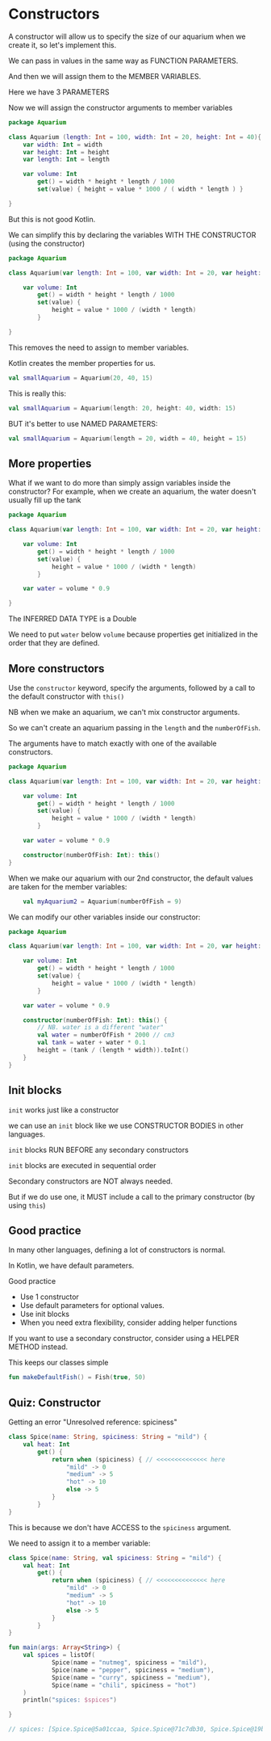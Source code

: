 # Constructors

A constructor will allow us to specify the size of our aquarium when we create
it, so let's implement this.

We can pass in values in the same way as FUNCTION PARAMETERS.

And then we will assign them to the MEMBER VARIABLES.

Here we have 3 PARAMETERS

Now we will assign the constructor arguments to member variables

```kotlin
package Aquarium

class Aquarium (length: Int = 100, width: Int = 20, height: Int = 40){
    var width: Int = width
    var height: Int = height
    var length: Int = length

    var volume: Int
        get() = width * height * length / 1000
        set(value) { height = value * 1000 / ( width * length ) }

}
```

But this is not good Kotlin.

We can simplify this by declaring the variables WITH THE CONSTRUCTOR (using the
constructor)

```kotlin
package Aquarium

class Aquarium(var length: Int = 100, var width: Int = 20, var height: Int = 40) {

    var volume: Int
        get() = width * height * length / 1000
        set(value) {
            height = value * 1000 / (width * length)
        }

}
```

This removes the need to assign to member variables.

Kotlin creates the member properties for us.

```kotlin
val smallAquarium = Aquarium(20, 40, 15)
```

This is really this:
```kotlin
val smallAquarium = Aquarium(length: 20, height: 40, width: 15)
```

BUT it's better to use NAMED PARAMETERS:
```kotlin
val smallAquarium = Aquarium(length = 20, width = 40, height = 15)
```

## More properties
What if we want to do more than simply assign variables inside the constructor?
For example, when we create an aquarium, the water doesn't usually fill up the
tank

```kotlin
package Aquarium

class Aquarium(var length: Int = 100, var width: Int = 20, var height: Int = 40) {

    var volume: Int
        get() = width * height * length / 1000
        set(value) {
            height = value * 1000 / (width * length)
        }

    var water = volume * 0.9

}
```
The INFERRED DATA TYPE is a Double

We need to put `water` below `volume` because properties get initialized in the
order that they are defined.


## More constructors
Use the `constructor` keyword, specify the arguments, followed by a call to the
default constructor with `this()`

NB when we make an aquarium, we can't mix constructor arguments.

So we can't create an aquarium passing in the `length` and the `numberOfFish`.

The arguments have to match exactly with one of the available constructors.

```kotlin
package Aquarium

class Aquarium(var length: Int = 100, var width: Int = 20, var height: Int = 40) {

    var volume: Int
        get() = width * height * length / 1000
        set(value) {
            height = value * 1000 / (width * length)
        }

    var water = volume * 0.9

    constructor(numberOfFish: Int): this()
}
```

When we make our aquarium with our 2nd constructor, the default values are taken
for the member variables:
```kotlin
    val myAquarium2 = Aquarium(numberOfFish = 9)
```

We can modify our other variables inside our constructor:
```kotlin
package Aquarium

class Aquarium(var length: Int = 100, var width: Int = 20, var height: Int = 40) {

    var volume: Int
        get() = width * height * length / 1000
        set(value) {
            height = value * 1000 / (width * length)
        }

    var water = volume * 0.9

    constructor(numberOfFish: Int): this() {
        // NB. water is a different "water"
        val water = numberOfFish * 2000 // cm3
        val tank = water + water * 0.1
        height = (tank / (length * width)).toInt()
    }
}
```


## Init blocks
`init` works just like a constructor

we can use an `init` block like we use CONSTRUCTOR BODIES in other languages.

`init` blocks RUN BEFORE any secondary constructors

`init` blocks are executed in sequential order

Secondary constructors are NOT always needed.

But if we do use one, it MUST include a call to the primary constructor (by
using `this`)





## Good practice
In many other languages, defining a lot of constructors is normal.

In Kotlin, we have default parameters.

Good practice
- Use 1 constructor
- Use default parameters for optional values.
- Use init blocks
- When you need extra flexibility, consider adding helper functions

If you want to use a secondary constructor, consider using a HELPER METHOD
instead.

This keeps our classes simple
```kotlin
fun makeDefaultFish() = Fish(true, 50)
```


## Quiz: Constructor
Getting an error "Unresolved reference: spiciness"
```kotlin
class Spice(name: String, spiciness: String = "mild") {
    val heat: Int
        get() {
            return when (spiciness) { // <<<<<<<<<<<<<< here
                "mild" -> 0
                "medium" -> 5
                "hot" -> 10
                else -> 5
            }
        }
}
```

This is because we don't have ACCESS to the `spiciness` argument.

We need to assign it to a member variable:
```kotlin
class Spice(name: String, val spiciness: String = "mild") {
    val heat: Int
        get() {
            return when (spiciness) { // <<<<<<<<<<<<<< here
                "mild" -> 0
                "medium" -> 5
                "hot" -> 10
                else -> 5
            }
        }
}

fun main(args: Array<String>) {
    val spices = listOf(
            Spice(name = "nutmeg", spiciness = "mild"),
            Spice(name = "pepper", spiciness = "medium"),
            Spice(name = "curry", spiciness = "medium"),
            Spice(name = "chili", spiciness = "hot")
    )
    println("spices: $spices")

}

// spices: [Spice.Spice@5a01ccaa, Spice.Spice@71c7db30, Spice.Spice@19bb089b, Spice.Spice@4563e9ab]
```
